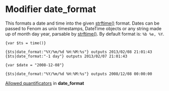Modifier date_format
====================

This formats a date and time into the given [strftime()](http://docs.php.net/strftime) format.
Dates can be passed to Fenom as unix timestamps, DateTime objects or any string made up of month day year, parsable by [strftime()](http://docs.php.net/strftime).
By default format is: `%b %e, %Y`.

```smarty
{var $ts = time()}

{$ts|date_format:"%Y/%m/%d %H:%M:%s"} outputs 2013/02/08 21:01:43
{$ts|date_format:"-1 day"} outputs 2013/02/07 21:01:43

{var $date = "2008-12-08"}

{$ts|date_format:"%Y/%m/%d %H:%M:%s"} outputs 2008/12/08 00:00:00
```

[Allowed quantificators](http://docs.php.net/strftime#refsect1-function.strftime-parameters) in **date_format**
